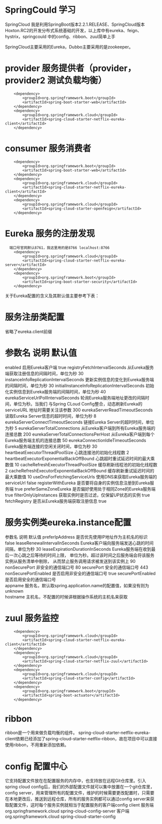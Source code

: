 # SpringCould 学习
SpringCloud 我是利用SpringBoot版本2.2.1.RELEASE、SpringCloud版本Hoxton.RC2的开发分布式系统基础的开发，以上库中有eureka、feign、hystrix，springcould 中的config、ribbon、zuul简单上手

SpringCloud主要采用的Eureka，Dubbo主要采用的是zookeeper。

# provider 服务提供者（provider，provider2 测试负载均衡）
        <dependency>
            <groupId>org.springframework.boot</groupId>
            <artifactId>spring-boot-starter-web</artifactId>
        </dependency>
        <dependency>
            <groupId>org.springframework.cloud</groupId>
            <artifactId>spring-cloud-starter-netflix-eureka-client</artifactId>
        </dependency>

# consumer 服务消费者
        <dependency>
            <groupId>org.springframework.boot</groupId>
            <artifactId>spring-boot-starter-web</artifactId>
        </dependency>
        <dependency>
            <groupId>org.springframework.cloud</groupId>
            <artifactId>spring-cloud-starter-netflix-eureka-client</artifactId>
        </dependency>
        <dependency>
            <groupId>org.springframework.cloud</groupId>
            <artifactId>spring-cloud-starter-openfeign</artifactId>
        </dependency>
# Eureka  服务的注册发现 
      端口号官网默认8761，我这里用的是8766 localhost:8766  
        <dependency>
            <groupId>org.springframework.cloud</groupId>
            <artifactId>spring-cloud-starter-netflix-eureka-server</artifactId>
        </dependency>
        <dependency>
            <groupId>org.springframework.boot</groupId>
            <artifactId>spring-boot-starter-security</artifactId>
        </dependency>
  关于Eureka配置的含义及其默认值主要参考下表：

# 服务注册类配置
省略了eureka.client前缀

# 参数名	                                       说明	                                                        默认值
enabled	                                     启用Eureka客户端	                                             true
registryFetchIntervalSeconds	               从Eureka服务端获取注册信息的间隔时间，单位为秒	                   30
instanceInfoReplicationIntervalSeconds	     更新实例信息的变化到Eureka服务端的间隔时间，单位为秒	            30
initialInstanceInfoReplicationIntervalSeconds	初始化实例信息到Eureka服务端的间隔时间，单位为秒	                40
eurekaServiceUrlPollIntervalSeconds	         轮询Eureka服务端地址更改的间隔时间，单位为秒。当我们
                                             与Spring CLoud Config整合，动态刷新Eureka的serviceURL
                                             地址时需要关注该参数	                                           300
eurekaServerReadTimeoutSeconds	             读取Eureka Server信息的超时时间，单位为秒	                       8
eurekaServerConnectTimeoutSeconds	           链接Eureka Server的超时时间，单位为秒	                           5
eurekaServerTotalConnections	               从Eureka客户端到所有Eureka服务端的连接总数	                     200
eurekaServerTotalConnectionsPerHost	         从Eureka客户端到每个Eureka服务端主机的连接总数	                  50
eurekaConnectionIdleTimeoutSeconds	         Eureka服务端连接的空闲关闭时间，单位为秒	                        30
heartbeatExecutorThreadPoolSize	             心跳连接池的初始化线程数	                                         2
heartbeatExecutorExponentialBackOffBound	   心跳超时重试延迟时间的最大乘数值	                                 10
cacheRefreshExecutorThreadPoolSize	         缓存刷新线程池的初始化线程数	                                     2
cacheRefreshExecutorExponentialBackOffBound	 缓存刷新重试延迟时间的最大乘数值                                	 10
useDnsForFetchingServiceUrls	               使用DNS来获取Eureka服务端的serviceUrl	                           false
registerWithEureka	                         是否要将自身的实例信息注册到Eureka服务端	                        true
preferSameZoneEureka	                       是否偏好使用处于相同Zone的Eureka服务端	                           true
filterOnlyUpInstances	                       获取实例时是否过滤，仅保留UP状态的实例	                            true
fetchRegistry	                               是否从Eureka服务端获取注册信息	                                   true

# 服务实例类eureka.instance配置

参数名                                      	说明                                                          	默认值
preferIpAddress	                            是否优先使用IP地址作为主机名的标识	                              false
leaseRenewalIntervalInSeconds	              Eureka客户端向服务端发送心跳的时间间隔，单位为秒	                  30
leaseExpirationDurationInSeconds	          Eureka服务端在收到最后一次心跳之后等待的时间上限，
                                            单位为秒。超过该时间之后服务端会将该服务实例从服务清单中剔除，
                                            从而禁止服务调用请求被发送到该实例上	                             90
nonSecurePort	                              非安全的通信端口号	                                               80
securePort	                                安全的通信端口号	                                                443
nonSecurePortEnabled	                      是否启用非安全的通信端口号	                                       true
securePortEnabled	                          是否启用安全的通信端口号	
appname	                                    服务名，默认取spring.application.name的配置值，如果没有则为unknown	
hostname	                                  主机名，不配置的时候讲根据操作系统的主机名来获取	

# zuul 服务监控
        <dependency>
            <groupId>org.springframework.cloud</groupId>
            <artifactId>spring-cloud-starter-netflix-eureka-client</artifactId>
        </dependency>
        <dependency>
            <groupId>org.springframework.cloud</groupId>
            <artifactId>spring-cloud-starter-netflix-zuul</artifactId>
        </dependency>
        <dependency>
            <groupId>org.springframework.cloud</groupId>
            <artifactId>spring-cloud-starter-config</artifactId>
        </dependency>
        <dependency>
            <groupId>org.springframework.boot</groupId>
            <artifactId>spring-boot-actuator</artifactId>
        </dependency>
# ribbon

ribbon是一个用来做负载均衡的组件。
spring-cloud-starter-netflix-eureka-client依赖已经添加了spring-cloud-starter-netflix-ribbon，故在项目中可以直接使用ribbon，不用重新添加依赖。

# config  配置中心
它支持配置文件放在在配置服务的内存中，也支持放在远程Git仓库里。引入spring cloud config后，我们的外部配置文件就可以集中放置在一个git仓库里，config server，用来管理所有的配置文件，维护的时候需要更改配置时，只需要在本地更改后，推送到远程仓库，所有的服务实例都可以通过config server来获取配置文件，这时每个服务实例就相当于配置服务的客户端config client
      服务端
        <dependency>
            <groupId>org.springframework.cloud</groupId>
            <artifactId>spring-cloud-config-server</artifactId>
        </dependency>
      客户端
      <dependency>
            <groupId>org.springframework.cloud</groupId>
            <artifactId>spring-cloud-starter-config</artifactId>
       </dependency>
